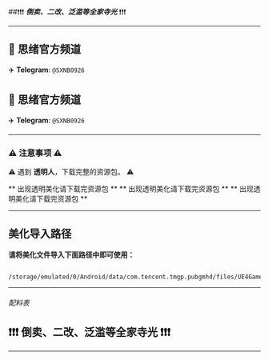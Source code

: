 ##❗❗❗ ***倒卖、二改、泛滥等全家寺光*** ❗❗❗

---

## 📢 **思绪官方频道**

✈️	**Telegram**: `@SXNB0926`

## 📢 **思绪官方频道**

✈️	**Telegram**: `@SXNB0926`

---

### ⚠️ 注意事项 ⚠️

  ⚠️ 遇到 **透明人**，下载完整的资源包。 ⚠️

** 出现透明美化请下载完资源包 **
** 出现透明美化请下载完资源包 **
** 出现透明美化请下载完资源包 **

---

## 美化导入路径

**请将美化文件导入下面路径中即可使用：**

```

/storage/emulated/0/Android/data/com.tencent.tmgp.pubgmhd/files/UE4Game/ShadowTrackerExtra/ShadowTrackerExtra/Saved/Paks/

```


---

###### 配料表



## ❗❗❗ **倒卖、二改、泛滥等全家寺光** ❗❗❗

---
